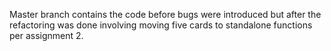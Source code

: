 Master branch contains the code before bugs were introduced but after the refactoring 
was done involving moving five cards to standalone functions per assignment 2.
